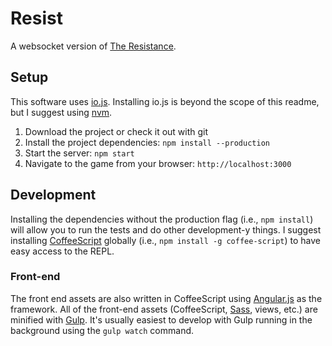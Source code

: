 # Resist
A websocket version of [The Resistance].

## Setup
This software uses [io.js]. Installing io.js is beyond the scope of this
readme, but I suggest using [nvm].

1. Download the project or check it out with git
2. Install the project dependencies: `npm install --production`
3. Start the server: `npm start`
4. Navigate to the game from your browser: `http://localhost:3000`

## Development
Installing the dependencies without the production flag (i.e., `npm install`)
will allow you to run the tests and do other development-y things. I suggest
installing [CoffeeScript] globally (i.e., `npm install -g coffee-script`) to
have easy access to the REPL.

### Front-end
The front end assets are also written in CoffeeScript using [Angular.js] as
the framework. All of the front-end assets (CoffeeScript, [Sass], views, etc.)
are minified with [Gulp]. It's usually easiest to develop with Gulp running
in the background using the `gulp watch` command.

[The Resistance]: https://en.wikipedia.org/wiki/The_Resistance_(game)
[io.js]: https://iojs.org/en/index.html
[nvm]: https://github.com/creationix/nvm
[CoffeeScript]: http://coffeescript.org/
[Angular.js]: https://angularjs.org/
[Sass]: http://sass-lang.com/
[Gulp]: http://gulpjs.com/
